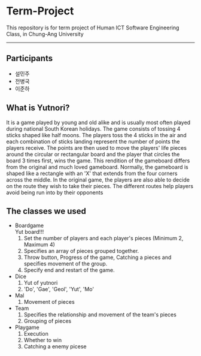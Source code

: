 # Term-Project
This repository is for term project of Human ICT Software Engineering Class, in Chung-Ang University
***
## Participants
* 설민주
* 전병국
* 이준하

## What is Yutnori?
It is a game played by young and old alike and is usually most often played during national South Korean holidays. The game consists of tossing 4 sticks shaped like half moons. The players toss the 4 sticks in the air and each combination of sticks landing represent the number of points the players receive. The points are then used to move the players' life pieces around the circular or rectangular board and the player that circles the board 3 times first, wins the game.
This rendition of the gameboard differs from the original and much loved gameboard. Normally, the gameboard is shaped like a rectangle with an 'X' that extends from the four corners across the middle. In the original game, the players are also able to decide on the route they wish to take their pieces. The different routes help players avoid being run into by their opponents

## The classes we used
* Boardgame  
  Yut board!!!
  1. Set the number of players and each player's pieces (Minimum 2, Maximum 4)
  1. Specifies an array of pieces grouped together. 
  1. Throw button, Progress of the game, Catching a pieces and specifies movement of the group.
  1. Specify end and restart of the game.
* Dice
  1. Yut of yutnori
  1. 'Do', 'Gae', 'Geol', 'Yut', 'Mo'
* Mal
  1. Movement of pieces
* Team
  1. Specifies the relationship and movement of the team's pieces
  1. Grouping of pieces
* Playgame
  1. Execution
  1. Whether to win
  1. Catching a enemy picese
